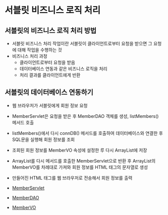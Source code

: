 # 서블릿 비즈니스 로직 처리

## 서블릿의 비즈니스 로직 처리 방법

- 서블릿 비즈니스 처리 작업이란 서블릿이 클라이언트로부터 요청을 받으면 그 요청에 대해 작업을 수행하는 것
- 비즈니스 처리 과정
  - 클라이언트로부터 요청을 받음
  - 데이터베이스 연동과 같은 비즈니스 로직을 처리
  - 처리 결과를 클라이언트에게 반환

## 서블릿의 데이터베이스 연동하기

- 웹 브라우저가 서블릿에게 회원 정보 요청
- MemberServlet은 요청을 받은 후 MemberDAO 객체를 생성, listMembers() 메서드 호출
- listMembers()에서 다시 connDB() 메서드를 호출하여 데이터베이스와 연결한 후 SQL문을 실행해 회원 정보를 조회
- 조회된 회원 정보를 MemberVO 속성에 설정한 루 다시 ArrayList에 저장
- ArrayList를 다시 메서드를 호출한 MemberServlet으로 반환 후 ArrayList의 MemberVO를 차례대로 가져와 회원 정보를 HTML 태그의 문자열로 생성
- 만들어진 HTML 태그를 웹 브라우저로 전송해서 회원 정보를 출력

- [MemberServlet](chapter7/pro7/src/sec01/ex01/MemberServlet.java)
- [MemberDAO](chapter7/pro7/src/sec01/ex01/MemberDAO.java)
- [MemberVO](chapter7/pro7/src/sec01/ex01/MemberVO.java)
